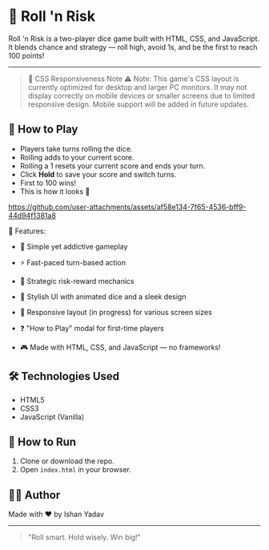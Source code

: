 # 🎲 Roll 'n Risk

Roll 'n Risk is a two-player dice game built with HTML, CSS, and JavaScript. It blends chance and strategy — roll high, avoid 1s, and be the first to reach 100 points!

---

> 🔧 CSS Responsiveness Note
⚠️ Note: This game's CSS layout is currently optimized for desktop and larger PC monitors. It may not display correctly on mobile devices or smaller screens due to limited responsive design. Mobile support will be added in future updates.


## 🚀 How to Play
- Players take turns rolling the dice.
- Rolling adds to your current score.
- Rolling a 1 resets your current score and ends your turn.
- Click **Hold** to save your score and switch turns.
- First to 100 wins!
- This is how it looks 🔻

  
https://github.com/user-attachments/assets/af58e134-7f65-4536-bff9-44d94f1381a8





🌟 Features:
- 🎯 Simple yet addictive gameplay

- ⚡ Fast-paced turn-based action

- 🧠 Strategic risk-reward mechanics

- 🎨 Stylish UI with animated dice and a sleek design

- 📱 Responsive layout (in progress) for various screen sizes

- ❓ "How to Play" modal for first-time players

- 🎮 Made with HTML, CSS, and JavaScript — no frameworks!


## 🛠️ Technologies Used
- HTML5
- CSS3
- JavaScript (Vanilla)


## 📂 How to Run
1. Clone or download the repo.
2. Open `index.html` in your browser.

## 🧑‍💻 Author
Made with ❤️ by Ishan Yadav

---

> "Roll smart. Hold wisely. Win big!"
